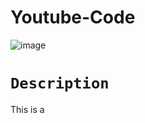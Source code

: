 # Youtube-Code
 
![image](https://user-images.githubusercontent.com/64297786/112884748-7f296400-90ed-11eb-890e-d99881254ff6.png)

# `Description`

This is a
